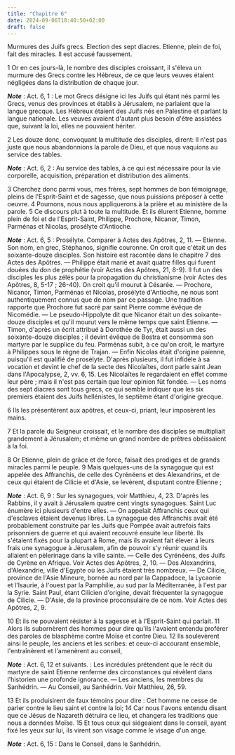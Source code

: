 ```yaml
---
title: "Chapitre 6"
date: 2024-09-06T18:40:50+02:00
draft: false
---
```



Murmures des Juifs grecs.
Election des sept diacres.
Etienne, plein de foi, fait des miracles.
Il est accusé faussement.


1 Or en ces jours-là, le nombre des disciples croissant, il s'éleva un murmure des Grecs contre les Hébreux, de ce que leurs veuves étaient négligées dans la distribution de chaque jour.

***Note*** :  Act. 6, 1 : Le mot Grecs désigne ici les Juifs qui étant nés parmi les Grecs, venus des provinces et établis à Jérusalem, ne parlaient que la langue grecque. Les Hébreux étaient des Juifs nés en Palestine et parlant la langue nationale. Les veuves avaient d'autant plus besoin d'être assistées que, suivant la loi, elles ne pouvaient hériter.

2 Les douze donc, convoquant la multitude des disciples, dirent: Il n'est pas juste que nous abandonnions la parole de Dieu, et que nous vaquions au service des tables.

***Note*** :  Act. 6, 2 : Au service des tables, à ce qui est nécessaire pour la vie corporelle, acquisition, préparation et distribution des aliments.

3 Cherchez donc parmi vous, mes frères, sept hommes de bon témoignage, pleins de l'Esprit-Saint et de sagesse, que nous puissions préposer à cette oeuvre. 4 Poumons, nous nous appliquerons à la prière et au ministère de la parole. 5 Ce discours plut à toute la multitude. Et ils élurent Etienne, homme plein de foi et de l'Esprit-Saint, Philippe, Prochore, Nicanor, Timon, Parménas et Nicolas, prosélyte d'Antioche.

***Note*** :  Act. 6, 5 : Prosélyte. Comparer à Actes des Apôtres, 2, 11. ― Etienne. Son nom, en grec, Stéphanos, signifie couronne. On croit que c'était un des soixante-douze disciples. Son histoire est racontée dans le chapitre 7 des Actes des Apôtres. ― Philippe était marié et avait quatre filles qui furent douées du don de prophétie (voir Actes des Apôtres, 21, 8-9). Il fut un des disciples les plus zélés pour la propagation du christianisme (voir Actes des Apôtres, 8, 5-17 ; 26-40). On croit qu'il mourut à Césarée. ― Prochore, Nicanor, Timon, Parménas et Nicolas, prosélyte d'Antioche, ne nous sont authentiquement connus que de nom par ce passage. Une tradition rapporte que Prochore fut sacré par saint Pierre comme évêque de Nicomédie. ― Le pseudo-Hippolyte dit que Nicanor était un des soixante-douze disciples et qu'il mourut vers le même temps que saint Etienne. ― Timon, d'après un écrit attribué à Dorothée de Tyr, était aussi un des soixante-douze disciples ; il devint évêque de Bostra et consomma son martyre
par le supplice du feu. Parménas subit, à ce qu'on croit, le martyre à Philippes sous le règne de Trajan. ― Enfin Nicolas était d'origine païenne, puisqu'il est qualifié de prosélyte. D'après plusieurs, il fut infidèle à sa vocation et devint le chef de la secte des Nicolaïtes, dont parle saint Jean dans l'Apocalypse, 2, vv. 6, 15. Les Nicolaïtes le regardaient en effet comme leur père ; mais il n'est pas certain que leur opinion fût fondée. ― Les noms des sept diacres sont tous grecs, ce qui semble indiquer que les six premiers étaient des Juifs hellénistes, le septième étant d'origine grecque.

6 Ils les présentèrent aux apôtres, et ceux-ci, priant, leur imposèrent les mains.


7 Et la parole du Seigneur croissait, et le nombre des disciples se multipliait grandement à Jérusalem; et même un grand nombre de prêtres obéissaient à la foi.


8 Or Etienne, plein de grâce et de force, faisait des prodiges et de grands miracles parmi le peuple. 9 Mais quelques-uns de la synagogue qui est appelée des Affranchis, de celle des Cyrénéens et des Alexandrins, et de ceux qui étaient de Cilicie et d'Asie, se levèrent, disputant contre Etienne ;

***Note*** :  Act. 6, 9 : Sur les synagogues, voir Matthieu, 4, 23. D'après les Rabbins, il y avait à Jérusalem quatre cent vingts synagogues. Saint Luc énumère ici plusieurs d'entre elles. ― On appelait Affranchis ceux qui d'esclaves étaient devenus libres. La synagogue des Affranchis avait été probablement construite par les Juifs que Pompée avait autrefois faits prisonniers de guerre et qui avaient recouvré ensuite leur liberté. Ils s'étaient fixés pour la plupart à Rome, mais ils avaient fait élever à leurs frais une synagogue à Jérusalem, afin de pouvoir s'y réunir quand ils allaient en pèlerinage dans la ville sainte. ― Celle des Cyrénéens, des Juifs de Cyrène en Afrique. Voir Actes des Apôtres, 2, 10. ― Des Alexandrins, d'Alexandrie, ville d'Egypte où les Juifs étaient très nombreux. ― De Cilicie, province de l'Asie Mineure, bornée au nord par la Cappadoce, la Lycaonie et l'Isaurie, à l'ouest par la Pamphilie, au sud par la Méditerranée, à l'est par la Syrie. Saint Paul, étant Cilicien d'origine, devait
fréquenter la synagogue de Cilicie. ― D'Asie, de la province proconsulaire de ce nom. Voir Actes des Apôtres, 2, 9.

10 Et ils ne pouvaient résister à la sagesse et à l'Esprit-Saint qui parlait. 11 Alors ils subornèrent des hommes pour dire qu'ils l'avaient entendu proférer des paroles de blasphème contre Moïse et contre Dieu. 12 Ils soulevèrent ainsi le peuple, les anciens et les scribes: et ceux-ci accourant ensemble, l'entraînèrent et l'amenèrent au conseil,

***Note*** :  Act. 6, 12 et suivants. : Les incrédules prétendent que le récit du martyre de saint Etienne renferme des circonstances qui révèlent dans l'historien une profonde ignorance. ― Les anciens, les membres du Sanhédrin. ― Au Conseil, au Sanhédrin. Voir Matthieu, 26, 59.

13 Et ils produisirent de faux témoins pour dire : Cet homme ne cesse de parler contre le lieu saint et contre la loi; 14 Car nous l'avons entendu disant que ce Jésus de Nazareth détruira ce lieu, et changera les traditions que nous a données Moïse. 15 Et tous ceux qui siégeaient dans le conseil, ayant fixé les yeux sur lui, ils virent son visage comme le visage d'un ange.

***Note*** :  Act. 6, 15 : Dans le Conseil, dans le Sanhédrin.

